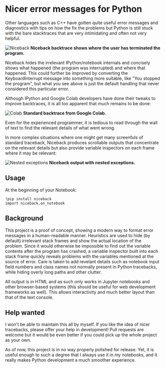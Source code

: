 # Nicer error messages for Python

Other languages such as C++ have gotten quite useful error messages and
diagnostics with tips on how the fix the problems but Python is still stuck
with the bare stacktraces that are very intimidating and often not very helpful.

![Niceback](https://raw.githubusercontent.com/Tronic/niceback/master/docs/with-niceback.png)
**Niceback backtrace shows where the user has terminated the program.**

Niceback hides the irrelevant IPython/notebook internals and concisely shows
what happened (the program was interrupted) and where that happened. This could
further be improved by converting the KeyboardInterrupt message into something
more suitable, like "You stopped the program", but what you see above is just
the default handling that never considered this particular error.

Although IPython and Google Colab developers have done their tweaks to improve
backtraces, it is all too apparent that much remains to be done:

![Colab](https://raw.githubusercontent.com/Tronic/niceback/master/docs/without-niceback.png)
**Standard backtrace from Google Colab.**

Even for the experienced programmer, it is tedious to read through the wall of
text to find the relevant details of what went wrong.

In more complex situations where one might get many screenfuls of standard
traceback, Niceback produces scrollable outputs that concentrate on the relevant
details but also provide variable inspectors on each frame where it may be
relevant:

![Nested exceptions](https://raw.githubusercontent.com/Tronic/niceback/master/docs/nested.png)
**Niceback output with nested exceptions.**


## Usage

At the beginning of your Notebook:

```ipython
!pip install niceback
import niceback.on_notebook
```

## Background

This project is a proof of concept, showing a modern way to format error
messages in a human-readable manner. Heuristics are used to hide (by default)
irrelevant stack frames and show the actual location of the problem. Since it
would otherwise be impossible to find out the variable contents after the program
has crashed, a variable inspector built into each stack frame quickly reveals
problems with the variables mentioned at the source of error. Care is taken to
add revelant details such as notebook input field numbers and class names not
normally present in Python tracebacks, while hiding overly long paths and other
clutter.

All output is in HTML and as such only works in Jupyter notebooks and other
browser-based systems (this should be useful for web development frameworks as
well). This allows interactivity and much better layout than that of the text
console.

## Help wanted

I won't be able to maintain this all by myself. If you like the idea of nicer
tracebacks, please offer your help in development! Pull requests are welcome
but it would be even better if you could pick up the whole project as your own.

As of now, this project is in no way properly polished for release. Yet, it is
useful enough to such a degree that I always use it in my notebooks, and it
really makes Python development a much smoother experience.
